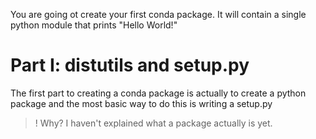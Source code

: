 You are going ot create your first conda package. It will contain a single
python module that prints "Hello World!"

Part I: distutils and setup.py
==============================
The first part to creating a conda package is actually to
create a python package and the most basic way to do this is writing a setup.py

>! Why? I haven't explained what a package actually is yet.
